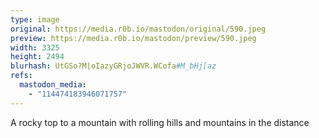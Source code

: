 ```yaml
---
type: image
original: https://media.r0b.io/mastodon/original/590.jpeg
preview: https://media.r0b.io/mastodon/preview/590.jpeg
width: 3325
height: 2494
blurhash: UtGSo?M|oIazyGRjoJWVR.WCofa#M_bHj[az
refs:
  mastodon_media:
    - "114474183946071757"
---
```


A rocky top to a mountain with rolling hills and mountains in the distance 
